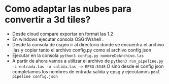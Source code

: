 # Como adaptar las nubes para convertir a 3d tiles?

* Desde cloud compare exportar en format las 1.2
* En windows ejecutar consola OSG4Wshell .
* Desde la consola de osgeo ir al directorio donde se encuentra el archivo .las y copiar tanto el archivo config.py como el archivo config.json
* Ejecutar en la consola ``` python3 config.py nombreDeArchivo.las ```
* A partir de ahora vamos a utilizar el archivo de ``` python3 run_pipeline.py -i entrada.las -o salida.las -e EPSG:5348 ```
O sino desde el config json completamos los nombres de entrada salida y epsg y ejecutamos ``` pdal pipeline config.json ```

